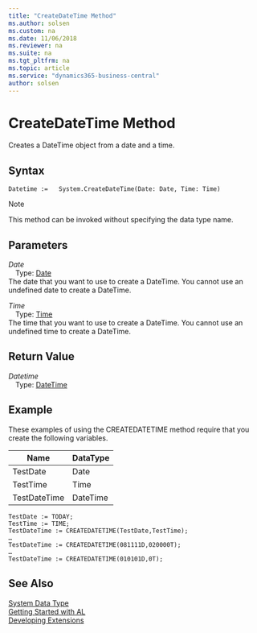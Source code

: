 ```yaml
---
title: "CreateDateTime Method"
ms.author: solsen
ms.custom: na
ms.date: 11/06/2018
ms.reviewer: na
ms.suite: na
ms.tgt_pltfrm: na
ms.topic: article
ms.service: "dynamics365-business-central"
author: solsen
---
```

[//]: # (START>DO_NOT_EDIT)
[//]: # (IMPORTANT:Do not edit any of the content between here and the END>DO_NOT_EDIT.)
[//]: # (Any modifications should be made in the .xml files in the ModernDev repo.)
# CreateDateTime Method
Creates a DateTime object from a date and a time.

## Syntax
```
Datetime :=   System.CreateDateTime(Date: Date, Time: Time)
```
> [!NOTE]  
> This method can be invoked without specifying the data type name.  
## Parameters
*Date*  
&emsp;Type: [Date](../date/date-data-type.md)  
The date that you want to use to create a DateTime. You cannot use an undefined date to create a DateTime.
          
*Time*  
&emsp;Type: [Time](../time/time-data-type.md)  
The time that you want to use to create a DateTime. You cannot use an undefined time to create a DateTime.
          


## Return Value
*Datetime*  
&emsp;Type: [DateTime](../datetime/datetime-data-type.md)  
  


[//]: # (IMPORTANT: END>DO_NOT_EDIT)

## Example  
 These examples of using the CREATEDATETIME method require that you create the following variables.  
  
|Name|DataType|  
|----------|--------------|  
|TestDate|Date|  
|TestTime|Time|  
|TestDateTime|DateTime|  
  
```  
TestDate := TODAY;  
TestTime := TIME;  
TestDateTime := CREATEDATETIME(TestDate,TestTime);  
…  
TestDateTime := CREATEDATETIME(081111D,020000T);  
…  
TestDateTime := CREATEDATETIME(010101D,0T);  
```  

## See Also
[System Data Type](system-data-type.md)  
[Getting Started with AL](../../devenv-get-started.md)  
[Developing Extensions](../../devenv-dev-overview.md)
